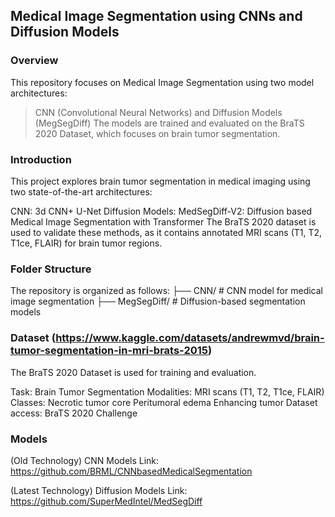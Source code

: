 ## Medical Image Segmentation using CNNs and Diffusion Models
### Overview
This repository focuses on Medical Image Segmentation using two model architectures:

> CNN (Convolutional Neural Networks) and 
> Diffusion Models (MegSegDiff)
The models are trained and evaluated on the BraTS 2020 Dataset, which focuses on brain tumor segmentation.

### Introduction
This project explores brain tumor segmentation in medical imaging using two state-of-the-art architectures:

CNN: 3d CNN+ U-Net
Diffusion Models: MedSegDiff-V2: Diffusion based Medical Image Segmentation with Transformer
The BraTS 2020 dataset is used to validate these methods, as it contains annotated MRI scans (T1, T2, T1ce, FLAIR) for brain tumor regions.

### Folder Structure
The repository is organized as follows:
├── CNN/                # CNN model for medical image segmentation
├── MegSegDiff/         # Diffusion-based segmentation models

### Dataset (https://www.kaggle.com/datasets/andrewmvd/brain-tumor-segmentation-in-mri-brats-2015) 

The BraTS 2020 Dataset is used for training and evaluation.

Task: Brain Tumor Segmentation
Modalities: MRI scans (T1, T2, T1ce, FLAIR)
Classes:
Necrotic tumor core
Peritumoral edema
Enhancing tumor
Dataset access: BraTS 2020 Challenge

### Models
(Old Technology) CNN Models Link: https://github.com/BRML/CNNbasedMedicalSegmentation

(Latest Technology) Diffusion Models Link: https://github.com/SuperMedIntel/MedSegDiff
